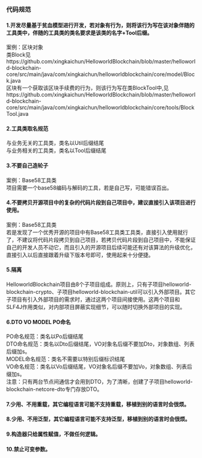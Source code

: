 ### 代码规范
#### 1.开发尽量基于贫血模型进行开发，若对象有行为，则将该行为写在该对象伴随的工具类中，伴随的工具类的类名要求是该类的名字+Tool后缀。
案例：区块对象  
类Block见https://github.com/xingkaichun/HelloworldBlockchain/blob/master/helloworld-blockchain-core/src/main/java/com/xingkaichun/helloworldblockchain/core/model/Block.java  
区块有一个获取该区块手续费的行为，则该行为写在类BlockTool中,见https://github.com/xingkaichun/HelloworldBlockchain/blob/master/helloworld-blockchain-core/src/main/java/com/xingkaichun/helloworldblockchain/core/tools/BlockTool.java

#### 2.工具类取名规范
与业务无关的工具类，类名以Util后缀结尾  
与业务相关的工具类，类名以Tool后缀结尾

#### 3.不要自己造轮子
案例：Base58工具类  
项目需要一个base58编码与解码的工具，若是自己写，可能错误百出。

#### 4.不要拷贝开源项目中的复杂的代码片段到自己项目中，建议直接引入该项目进行使用。
案例：Base58工具类  
若是发现了一个优秀开源的项目中有Base58工具类工具类，直接引入使用就行了，不建议将代码片段拷贝到自己项目，若拷贝代码片段到自己项目中，不能保证自己的开发人员不动它，而且引入的开源项目后续可能还有对该算法的升级优化，直接引入以后直接跟着升级下版本号即可，使用起来十分便捷。

#### 5.隔离
HelloworldBlockchain项目由8个子项目组成。原则上，只有子项目helloworld-blockchain-crypto、子项目helloworld-blockchain-util可以引入外部项目。其它子项目有引入外部项目的需求时，通过这两个项目间接使用。这两个项目和SLF4J作用类似，对内部项目屏蔽实现细节，可以随时切换外部项目的实现。

#### 6.DTO VO MODEL PO命名
PO命名规范：类名以Po后缀结尾  
DTO命名规范：类名以Dto后缀结尾，VO对象名后缀不要加Dto，对象数组、列表后缀加s。  
MODEL命名规范：类名不需要以特别后缀标识结尾  
VO命名规范：类名以Vo后缀结尾，VO对象名后缀不要加Vo，对象数组、列表后缀加s。  
注意：只有两台节点间通信才会用到DTO，为了清晰，创建了子项目helloworld-blockchain-netcore-dto专门存放DTO。

#### 7.少用、不用重载，其它编程语言可能不支持重载，移植到别的语言时会很烦。
#### 8.少用、不用泛型，其它编程语言可能不支持泛型，移植到别的语言时会很烦。
#### 9.构造器只给属性赋值，不做任何逻辑。
#### 10.禁止可变参数。